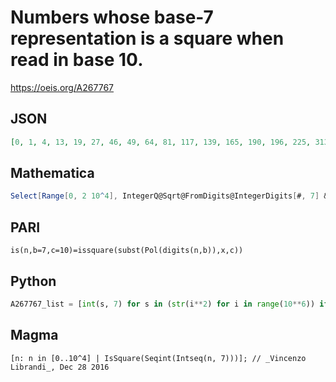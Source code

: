 # Numbers whose base\-7 representation is a square when read in base 10\.
https://oeis.org/A267767
## JSON
```JSON
[0, 1, 4, 13, 19, 27, 46, 49, 64, 81, 117, 139, 165, 190, 196, 225, 313, 361, 433, 460, 571, 603, 637, 705, 748, 837, 883, 931, 981, 1048, 1105, 1222, 1323, 1489, 1560, 1684, 1744, 2028, 2185, 2254, 2346, 2401, 2500, 2601, 2763, 2869, 3084, 3136, 3249, 3364, 3547, 3667, 3865, 3969, 4096]
```
## Mathematica
```Mathematica
Select[Range[0, 2 10^4], IntegerQ@Sqrt@FromDigits@IntegerDigits[#, 7] &] (* _Vincenzo Librandi_, Dec 28 2016 *)
```
## PARI
```PARI
is(n,b=7,c=10)=issquare(subst(Pol(digits(n,b)),x,c))
```
## Python
```Python
A267767_list = [int(s, 7) for s in (str(i**2) for i in range(10**6)) if max(s) < '7'] # _Chai Wah Wu_, Jan 20 2016
```
## Magma
```Magma
[n: n in [0..10^4] | IsSquare(Seqint(Intseq(n, 7)))]; // _Vincenzo Librandi_, Dec 28 2016
```
